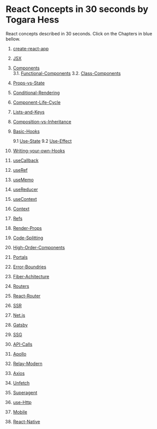 # React Concepts in 30 seconds by Togara Hess

React concepts described in 30 seconds.
Click on the Chapters in blue bellow.

1.  [create-react-app](create-react-app.md)
2.  [JSX](JSX.md)
3.  [Components](Components.md)  
    3.1. [Functional-Components](components-functional-components.md)
    3.2. [Class-Components](components-class-components.md)
4.  [Props-vs-State](Props-vs-State.md)
5.  [Conditional-Rendering](Conditional-Rendering.md)
6.  [Component-Life-Cycle](Component-Life-Cycle.md)
7.  [Lists-and-Keys](Lists-and-Keys.md)
8.  [Composition-vs-Inheritance](Composition-vs-Inheritance.md)
9.  [Basic-Hooks](Basic-Hooks.md)

    9.1 [ Use-State](Basic-Hooks-Use-State.md)
    9.2 [Use-Effect](Basic-Hooks-Use-Effect.md)

10. [Writing-your-own-Hooks](Writing-your-own-Hooks.md)
11. [useCallback](useCallback.md)
12. [useRef](useRef.md)
13. [useMemo](useMemo.md)
14. [useReducer](useReducer.md)
15. [useContext](useContext.md)
16. [Context](Context.md)
17. [Refs](Refs.md)
18. [Render-Props](Render-Props.md)
19. [Code-Splitting](Code-Splitting.md)
20. [High-Order-Components](High-Order-Components.md)
21. [Portals](Portals.md)
22. [Error-Boundries](Error-Boundries.md)
23. [Fiber-Achitecture](Fiber-Achitecture.md)
24. [Routers](Routers.md)
25. [React-Router](React-Router.md)
26. [SSR](SSR.md)
27. [Net.js](Net.js.md)
28. [Gatsby](Gatsby.md)
29. [SSG](SSG.md)
30. [API-Calls](API-Calls.md)
31. [Apollo](Apollo.md)
32. [Relay-Modern](Relay-Modern.md)
33. [Axios](Axios.md)
34. [Unfetch](Unfetch.md)
35. [Superagent](Superagent.md)
36. [use-Http](use-Http.md)
37. [Mobile](Mobile.md)
38. [React-Native](React-Native.md)
